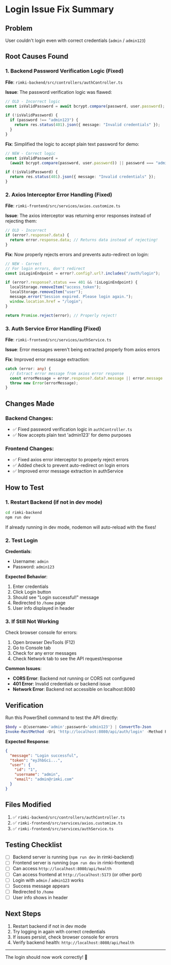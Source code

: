 # Login Issue Fix Summary

## Problem

User couldn't login even with correct credentials (`admin` / `admin123`)

## Root Causes Found

### 1. Backend Password Verification Logic (Fixed)

**File**: `rimki-backend/src/controllers/authController.ts`

**Issue**: The password verification logic was flawed:

```typescript
// OLD - Incorrect logic
const isValidPassword = await bcrypt.compare(password, user.password);

if (!isValidPassword) {
  if (password !== "admin123") {
    return res.status(401).json({ message: "Invalid credentials" });
  }
}
```

**Fix**: Simplified the logic to accept plain text password for demo:

```typescript
// NEW - Correct logic
const isValidPassword =
  (await bcrypt.compare(password, user.password)) || password === "admin123";

if (!isValidPassword) {
  return res.status(401).json({ message: "Invalid credentials" });
}
```

### 2. Axios Interceptor Error Handling (Fixed)

**File**: `rimki-frontend/src/services/axios.customize.ts`

**Issue**: The axios interceptor was returning error responses instead of rejecting them:

```typescript
// OLD - Incorrect
if (error?.response?.data) {
  return error.response.data; // Returns data instead of rejecting!
}
```

**Fix**: Now properly rejects errors and prevents auto-redirect on login:

```typescript
// NEW - Correct
// For login errors, don't redirect
const isLoginEndpoint = error?.config?.url?.includes("/auth/login");

if (error?.response?.status === 401 && !isLoginEndpoint) {
  localStorage.removeItem("access_token");
  localStorage.removeItem("user");
  message.error("Session expired. Please login again.");
  window.location.href = "/login";
}

return Promise.reject(error); // Properly reject!
```

### 3. Auth Service Error Handling (Fixed)

**File**: `rimki-frontend/src/services/authService.ts`

**Issue**: Error messages weren't being extracted properly from axios errors

**Fix**: Improved error message extraction:

```typescript
catch (error: any) {
  // Extract error message from axios error response
  const errorMessage = error.response?.data?.message || error.message || "Login failed";
  throw new Error(errorMessage);
}
```

## Changes Made

### Backend Changes:

- ✅ Fixed password verification logic in `authController.ts`
- ✅ Now accepts plain text 'admin123' for demo purposes

### Frontend Changes:

- ✅ Fixed axios error interceptor to properly reject errors
- ✅ Added check to prevent auto-redirect on login errors
- ✅ Improved error message extraction in authService

## How to Test

### 1. Restart Backend (if not in dev mode)

```bash
cd rimki-backend
npm run dev
```

If already running in dev mode, nodemon will auto-reload with the fixes!

### 2. Test Login

**Credentials**:

- Username: `admin`
- Password: `admin123`

**Expected Behavior**:

1. Enter credentials
2. Click Login button
3. Should see "Login successful!" message
4. Redirected to `/home` page
5. User info displayed in header

### 3. If Still Not Working

Check browser console for errors:

1. Open browser DevTools (F12)
2. Go to Console tab
3. Check for any error messages
4. Check Network tab to see the API request/response

**Common Issues**:

- **CORS Error**: Backend not running or CORS not configured
- **401 Error**: Invalid credentials or backend issue
- **Network Error**: Backend not accessible on localhost:8080

## Verification

Run this PowerShell command to test the API directly:

```powershell
$body = @{username='admin';password='admin123'} | ConvertTo-Json
Invoke-RestMethod -Uri 'http://localhost:8080/api/auth/login' -Method Post -Body $body -ContentType 'application/json'
```

**Expected Response**:

```json
{
  "message": "Login successful",
  "token": "eyJhbGci...",
  "user": {
    "id": "1",
    "username": "admin",
    "email": "admin@rimki.com"
  }
}
```

## Files Modified

1. ✅ `rimki-backend/src/controllers/authController.ts`
2. ✅ `rimki-frontend/src/services/axios.customize.ts`
3. ✅ `rimki-frontend/src/services/authService.ts`

## Testing Checklist

- [ ] Backend server is running (`npm run dev` in rimki-backend)
- [ ] Frontend server is running (`npm run dev` in rimki-frontend)
- [ ] Can access `http://localhost:8080/api/health`
- [ ] Can access frontend at `http://localhost:5173` (or other port)
- [ ] Login with `admin` / `admin123` works
- [ ] Success message appears
- [ ] Redirected to `/home`
- [ ] User info shows in header

## Next Steps

1. Restart backend if not in dev mode
2. Try logging in again with correct credentials
3. If issues persist, check browser console for errors
4. Verify backend health: `http://localhost:8080/api/health`

---

The login should now work correctly! 🎉
